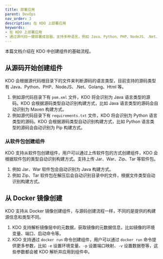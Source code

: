 ```yaml
---
title: 部署应用
parent: DevOps
nav_order: 3
description: 在 KDO 上部署应用
keywords:
- 在 KDO 上部署应用
- 通过源代码一键部署成容器，支持多种语言，例如 Java、Python、PHP、NodeJS、.Net、Golang、Html 等
---
```


本篇文档介绍在 KDO 中创建组件的基础流程。

## 从源码开始创建组件

KDO 会根据源代码根目录下的文件来判断源码的语言类型，目前支持的源码类型有 Java、Python、PHP、NodeJS、.Net、Golang、Html 等。
1. 例如源代码目录下有 `pom.xml` 文件，KDO 将会识别为 Java 语言类型的源码。KDO 会根据源码类型自动识别构建方式，比如 Java 语言类型的源码会自动识别为 Maven 构建方式。
2. 例如源代码目录下有 `requirements.txt` 文件，KDO 将会识别为 Python 语言类型的源码。KDO 会根据源码类型自动识别构建方式，比如 Python 语言类型的源码会自动识别为 Pip 构建方式。

### 从软件包创建组件

KDO 支持从软件包创建组件，用户可以通过上传软件包的方式创建组件，KDO 会根据软件包的类型自动识别构建方式。支持上传 Jar、War、Zip、Tar 等软件包。

1. 例如 Jar、War 软件包会自动识别为 Java 构建方式。
2. 例如 Zip、Tar 软件包在解压后会自动识别目录中的文件，根据文件类型自动识别构建方式。

## 从 Docker 镜像创建

KDO 支持从 Docker 镜像创建组件，与源码创建流程一样，不同的是提供的构建源信息和类型不同。

1. KDO 支持解析镜像层中的元数据，获取镜像的元数据信息，比如镜像的环境变量、端口、启动命令等。
2. KDO 支持通过 `docker run` 命令创建组件，用户可以通过 `docker run` 命令提供更多参数，比如 `-e` 设置环境变量、`-p` 设置端口映射、`-v` 设置数据卷等，这些参数都会被 KDO 解析并应用到组件中。